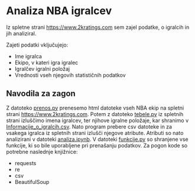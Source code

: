 # Analiza NBA igralcev

Iz spletne strani https://www.2kratings.com sem zajel podatke, o igralcih in jih analiziral.

Zajeti podatki vključujejo:
* Ime igralca
* Ekipo, v kateri igra igralec
* Igralčev igralni položaj
* Vrednosti vseh njegovih statističnih podatkov


## Navodila za zagon
Z datoteko [prenos.py](prenos.py) prenesemo html datoteke vseh NBA ekip na spletni strani https://www.2kratings.com. Potem z datoteko [tebele.py](tabele.py) iz spletnih strani izluščimo imena igralcev, ter njihove igralne položaje, kar shranimo v [Informacije_o_igralcih.csv](Informacije_o_igralcih.csv). Nato program prebere csv datoteke in za vsakega igralca iz spletnih strani izlušči njegove atribute. Atributi so nato analizirani v datoteki [analiza.ipynb](analiza.ipnyb). V datoteki [funkcije.py](funkcije.py) so shranjene vse funkcije, ki so bile uporabljene pri prenašanju podatkov.
Za pogon kode so potrebne naslednje knjižnice:
* requests
* re
* csv
* BeautifulSoup



